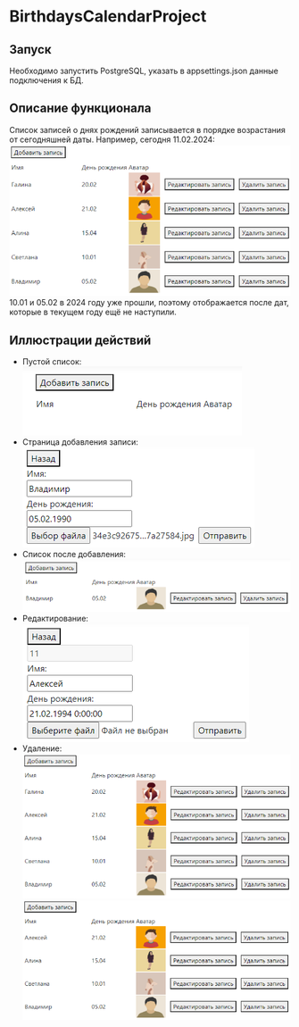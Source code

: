 # BirthdaysCalendarProject

## Запуск
Необходимо запустить PostgreSQL, указать в appsettings.json данные подключения к БД.

## Описание функционала
Список записей о днях рождений записывается в порядке возрастания от сегодняшней даты. Например, сегодня 11.02.2024:
![](images/Delete1.png)\
10.01 и 05.02 в 2024 году уже прошли, поэтому отображается после дат, которые в текущем году ещё не наступили.

## Иллюстрации действий
* Пустой список:\
![](images/Empty.png)
* Страница добавления записи:\
![](images/Add.png)
* Список после добавления:\
![](images/List1.png)
* Редактирование:\
![](images/Edit.png)
* Удаление:\
![](images/Delete1.png)
![](images/Delete2.png)